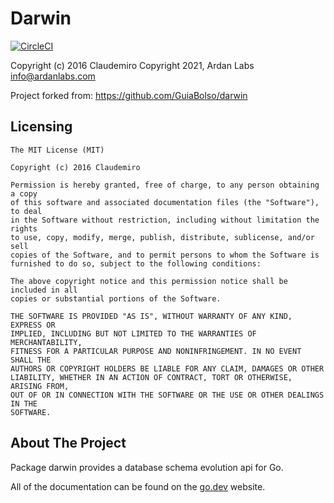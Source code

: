 # Darwin

[![CircleCI](https://circleci.com/gh/ardanlabs/darwin.svg?style=svg)](https://circleci.com/gh/ardanlabs/darwin)

Copyright (c) 2016 Claudemiro
Copyright 2021, Ardan Labs  
info@ardanlabs.com

Project forked from:
https://github.com/GuiaBolso/darwin

## Licensing

```
The MIT License (MIT)

Copyright (c) 2016 Claudemiro

Permission is hereby granted, free of charge, to any person obtaining a copy
of this software and associated documentation files (the "Software"), to deal
in the Software without restriction, including without limitation the rights
to use, copy, modify, merge, publish, distribute, sublicense, and/or sell
copies of the Software, and to permit persons to whom the Software is
furnished to do so, subject to the following conditions:

The above copyright notice and this permission notice shall be included in all
copies or substantial portions of the Software.

THE SOFTWARE IS PROVIDED "AS IS", WITHOUT WARRANTY OF ANY KIND, EXPRESS OR
IMPLIED, INCLUDING BUT NOT LIMITED TO THE WARRANTIES OF MERCHANTABILITY,
FITNESS FOR A PARTICULAR PURPOSE AND NONINFRINGEMENT. IN NO EVENT SHALL THE
AUTHORS OR COPYRIGHT HOLDERS BE LIABLE FOR ANY CLAIM, DAMAGES OR OTHER
LIABILITY, WHETHER IN AN ACTION OF CONTRACT, TORT OR OTHERWISE, ARISING FROM,
OUT OF OR IN CONNECTION WITH THE SOFTWARE OR THE USE OR OTHER DEALINGS IN THE
SOFTWARE.
```

## About The Project

Package darwin provides a database schema evolution api for Go. 

All of the documentation can be found on the [go.dev](https://pkg.go.dev/github.com/ardanlabs/darwin?tab=doc) website.
